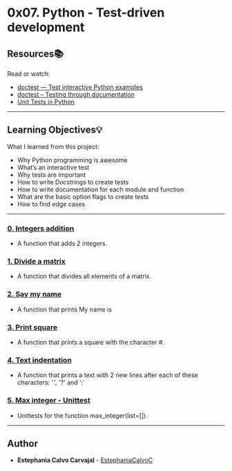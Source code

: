# 0x07. Python - Test-driven development

## Resources:books:
Read or watch:
* [doctest — Test interactive Python examples](https://intranet.hbtn.io/rltoken/alaT1C9CeCbkRKh-yjMRww)
* [doctest – Testing through documentation](https://intranet.hbtn.io/rltoken/cpEYbv_Z55QrSVRiuG5tUw)
* [Unit Tests in Python](https://intranet.hbtn.io/rltoken/CELicn3K8hODQsWZak_h0g)

---
## Learning Objectives:bulb:
What I learned from this project:

* Why Python programming is awesome
* What’s an interactive test
* Why tests are important
* How to write Docstrings to create tests
* How to write documentation for each module and function
* What are the basic option flags to create tests
* How to find edge cases

---

### [0. Integers addition](./0-add_integer.py)
* A function that adds 2 integers.


### [1. Divide a matrix](./2-matrix_divided.py)
* A function that divides all elements of a matrix.


### [2. Say my name](./3-say_my_name.py)
* A function that prints My name is <first name> <last name>


### [3. Print square](./4-print_square.py)
* A function that prints a square with the character #.


### [4. Text indentation](./5-text_indentation.py)
* A function that prints a text with 2 new lines after each of these characters: '.', '?' and ':'


### [5. Max integer - Unittest](./tests/6-max_integer_test.py)
*  Unittests for the function max_integer(list=[]).

<!---
### [6. Matrix multiplication](./100-matrix_mul.py)
* Write a function that multiplies 2 matrices:


### [7. Lazy matrix multiplication](./101-lazy_matrix_mul.py)
* Write a function that multiplies 2 matrices by using the module NumPy
-->
---

## Author
* **Estephania Calvo Carvajal** - [EstephaniaCalvoC](https://github.com/EstephaniaCalvoC)